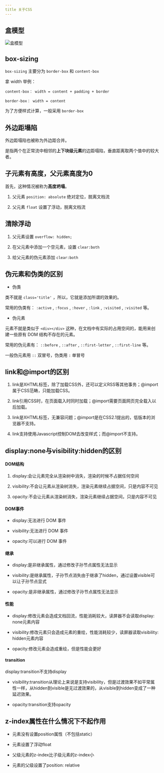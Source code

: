 ```yaml
---
title 关于CSS
---
```


## 盒模型

![盒模型](/public/images/web/box-sizing.png)

## box-sizing

`box-sizing` 主要分为 `border-box` 和 `content-box`

拿 width 举例：

`content-box： width = content + padding + border`

`border-box： width = content`

为了方便样式计算，一般采用 `border-box`

## 外边距塌陷

外边距塌陷也被称为外边距合并。

是指两个在正常流中相邻的**上下块级元素**的边距塌陷，垂直距离取两个值中的较大者。

## 子元素有高度，父元素高度为0

首先，这种情况被称为**高度坍塌**。

1. 父元素 `position: absolute` 绝对定位，脱离文档流

2. 父元素 `float` 设置了浮动，脱离文档流

## 清除浮动

1. 父元素设置 `overflow: hidden;`

2. 在父元素中添加一个空元素，设置 `clear:both`

3. 给父元素的伪元素添加 `clear:both`

## 伪元素和伪类的区别


- 伪类

类不就是 `class='title'` ，所以，它就是添加所谓的效果的。

常用的伪类有： `:active` , `:focus` , `:hover` , `:link` , `:visited` , `:visited` 等。

- 伪元素

元素不就是类似于 `<div></div>` 这种，在文档中有实际的占用空间的，能用来创建一些原有 DOM 结构不存在的元素。

常用的伪元素有： `::before` , `::after` , `::first-letter` , `::first-line` 等。

一般伪元素用 `::` 双冒号，伪类用 `:` 单冒号

## link和@import的区别

1. link是XHTML标签，除了加载CSS外，还可以定义RSS等其他事务；@import属于CSS范畴，只能加载CSS。

2. link引用CSS时，在页面载入时同时加载；@import需要页面网页完全载入以后加载。

3. link是XHTML标签，无兼容问题；@import是在CSS2.1提出的，低版本的浏览器不支持。

4. link支持使用Javascript控制DOM去改变样式；而@import不支持。


## display:none与visibility:hidden的区别

#### DOM结构

1. display:会让元素完全从渲染树中消失，渲染的时候不占据任何空间

2. visibility:不会让元素从渲染树消失，渲染元素继续占据空间，只是内容不可见

3. opacity:不会让元素从渲染树消失，渲染元素继续占据空间，只是内容不可见

#### DOM事件

* display:无法进行 DOM 事件

* visibility:无法进行 DOM 事件

* opacity:可以进行 DOM 事件

#### 继承

* display:是非继承属性，通过修改子孙节点属性无法显示

* visibility:是继承属性，子孙节点消失由于继承了hidden，通过设置visible可以让子孙节点显式

* opacity:是非继承属性，通过修改子孙节点属性无法显示

#### 性能

* display:修改元素会造成文档回流，性能消耗较大，读屏器不会读取display: none元素内容

* visibility:修改元素只会造成元素的重绘，性能消耗较少，读屏器读取visibility: hidden元素内容

* opacity:修改元素会造成重绘，但是性能会更好

#### transition

 display:transition不支持display

* visibility:transition从理论上来说是支持visibility，但是过渡效果不如平常属性一样，从hidden到visible是无过渡效果的，从visible到hidden变成了一种延迟效果。

* opacity:transition支持opacity

## z-index属性在什么情况下不起作用

* 元素没有设置position属性（不包括static）

* 元素设置了浮动float

* 父级元素的z-index比子级元素的z-index小

* 元素的父级设置了position: relative
